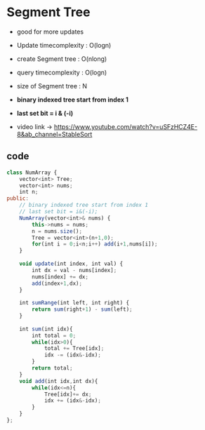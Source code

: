 # Segment Tree

* good for more updates
* Update timecomplexity : O(logn)
* create Segment tree : O(nlong)
* query timecomplexity : O(logn)
* size of Segment tree : N

* **binary indexed tree start from index 1**
* **last set bit = i & (-i)**
* video link -> https://www.youtube.com/watch?v=uSFzHCZ4E-8&ab_channel=StableSort


## code

```javascript
class NumArray {
    vector<int> Tree;
    vector<int> nums;
    int n;
public:
    // binary indexed tree start from index 1
    // last set bit = i&(-i);
    NumArray(vector<int>& nums) {
        this->nums = nums;
        n = nums.size();
        Tree = vector<int>(n+1,0);
        for(int i = 0;i<n;i++) add(i+1,nums[i]);
    }
    
    void update(int index, int val) {
        int dx = val - nums[index];
        nums[index] += dx;
        add(index+1,dx);
    }
    
    int sumRange(int left, int right) {
        return sum(right+1) - sum(left);
    }
    
    int sum(int idx){
        int total = 0;
        while(idx>0){
            total += Tree[idx];
            idx -= (idx&-idx);
        }
        return total;
    }
    void add(int idx,int dx){
        while(idx<=n){
            Tree[idx]+= dx;
            idx += (idx&-idx);
        }
    }
};
```
